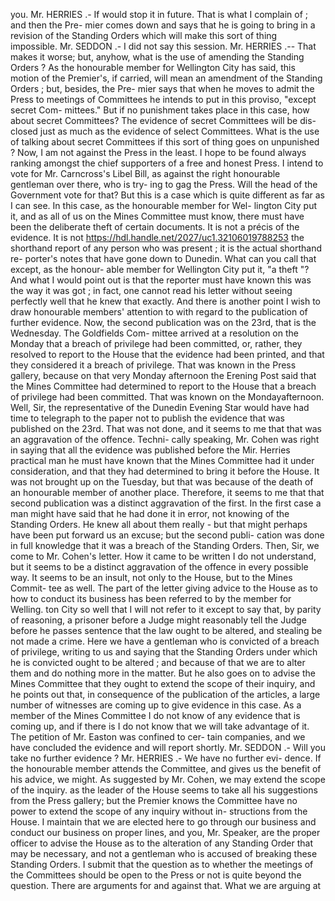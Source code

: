 you. Mr. HERRIES .- If would stop it in future. That is what I complain of ; and then the Pre- mier comes down and says that he is going to bring in a revision of the Standing Orders which will make this sort of thing impossible. Mr. SEDDON .- I did not say this session. Mr. HERRIES .-- That makes it worse; but, anyhow, what is the use of amending the Standing Orders ? As the honourable member for Wellington City has said, this motion of the Premier's, if carried, will mean an amendment of the Standing Orders ; but, besides, the Pre- mier says that when he moves to admit the Press to meetings of Committees he intends to put in this proviso, "except secret Com- mittees." But if no punishment takes place in this case, how about secret Committees? The evidence of secret Committees will be dis- closed just as much as the evidence of select Committees. What is the use of talking about secret Committees if this sort of thing goes on unpunished ? Now, I am not against the Press in the least. I hope to be found always ranking amongst the chief supporters of a free and honest Press. I intend to vote for Mr. Carncross's Libel Bill, as against the right honourable gentleman over there, who is try- ing to gag the Press. Will the head of the Government vote for that? But this is a case which is quite different as far as I can see. In this case, as the honourable member for Wel- lington City put it, and as all of us on the Mines Committee must know, there must have been the deliberate theft of certain documents. It is not a précis of the evidence. It is not https://hdl.handle.net/2027/uc1.32106019788253 the shorthand report of any person who was present ; it is the actual shorthand re- porter's notes that have gone down to Dunedin. What can you call that except, as the honour- able member for Wellington City put it, "a theft "? And what I would point out is that the reporter must have known this was the way it was got ; in fact, one cannot read his letter without seeing perfectly well that he knew that exactly. And there is another point I wish to draw honourable members' attention to with regard to the publication of further evidence. Now, the second publication was on the 23rd, that is the Wednesday. The Goldfields Com- mittee arrived at a resolution on the Monday that a breach of privilege had been committed, or, rather, they resolved to report to the House that the evidence had been printed, and that they considered it a breach of privilege. That was known in the Press gallery, because on that very Monday afternoon the Erening Post said that the Mines Committee had determined to report to the House that a breach of privilege had been committed. That was known on the Mondayafternoon. Well, Sir, the representative of the Dunedin Evening Star would have had time to telegraph to the paper not to publish the evidence that was published on the 23rd. That was not done, and it seems to me that that was an aggravation of the offence. Techni- cally speaking, Mr. Cohen was right in saying that all the evidence was published before the Mir. Herries practical man he must have known that the Mines Committee had it under consideration, and that they had determined to bring it before the House. It was not brought up on the Tuesday, but that was because of the death of an honourable member of another place. Therefore, it seems to me that that second publication was a distinct aggravation of the first. In the first case a man might have said that he had done it in error, not knowing of the Standing Orders. He knew all about them really - but that might perhaps have been put forward us an excuse; but the second publi- cation was done in full knowledge that it was a breach of the Standing Orders. Then, Sir, we come to Mr. Cohen's letter. How it came to be written I do not understand, but it seems to be a distinct aggravation of the offence in every possible way. It seems to be an insult, not only to the House, but to the Mines Commit- tee as well. The part of the letter giving advice to the House as to how to conduct its business has been referred to by the member for Welling. ton City so well that I will not refer to it except to say that, by parity of reasoning, a prisoner before a Judge might reasonably tell the Judge before he passes sentence that the law ought to be altered, and stealing be not made a crime. Here we have a gentleman who is convicted of a breach of privilege, writing to us and saying that the Standing Orders under which he is convicted ought to be altered ; and because of that we are to alter them and do nothing more in the matter. But he also goes on to advise the Mines Committee that they ought to extend the scope of their inquiry, and he points out that, in consequence of the publication of the articles, a large number of witnesses are coming up to give evidence in this case. As a member of the Mines Committee I do not know of any evidence that is coming up, and if there is I do not know that we will take advantage of it. The petition of Mr. Easton was confined to cer- tain companies, and we have concluded the evidence and will report shortly. Mr. SEDDON .- Will you take no further evidence ? Mr. HERRIES .- We have no further evi- dence. If the honourable member attends the Committee, and gives us the benefit of his advice, we might. As suggested by Mr. Cohen, we may extend the scope of the inquiry. as the leader of the House seems to take all his suggestions from the Press gallery; but the Premier knows the Committee have no power to extend the scope of any inquiry without in- structions from the House. I maintain that we are elected here to go through our business and conduct our business on proper lines, and you, Mr. Speaker, are the proper officer to advise the House as to the alteration of any Standing Order that may be necessary, and not a gentleman who is accused of breaking these Standing Orders. I submit that the question as to whether the meetings of the Committees should be open to the Press or not is quite beyond the question. There are arguments for and against that. What we are arguing at 